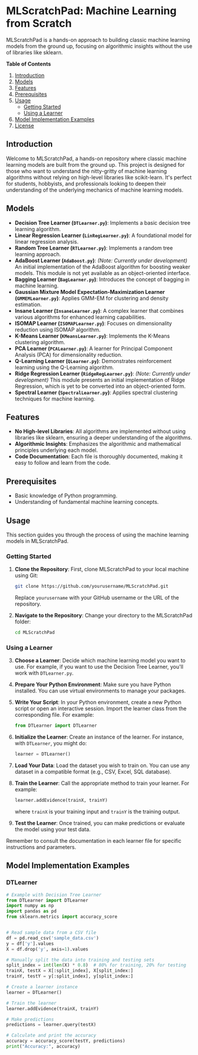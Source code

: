 # MLScratchPad: Machine Learning from Scratch
MLScratchPad is a hands-on approach to building classic machine learning models from the ground up, focusing on algorithmic insights without the use of libraries like sklearn.

**Table of Contents**
1. [Introduction](#introduction)
2. [Models](#models)
3. [Features](#features)
4. [Prerequisites](#prerequisites)
5. [Usage](#usage)
   - [Getting Started](#getting-started)
   - [Using a Learner](#using-a-learner)
6. [Model Implementation Examples](#model-implementation-examples)
7. [License](#license)

## Introduction
Welcome to MLScratchPad, a hands-on repository where classic machine learning models are built from the ground up. This project is designed for those who want to understand the nitty-gritty of machine learning algorithms without relying on high-level libraries like scikit-learn. It's perfect for students, hobbyists, and professionals looking to deepen their understanding of the underlying mechanics of machine learning models.

## Models
- **Decision Tree Learner (`DTLearner.py`)**: Implements a basic decision tree learning algorithm.
- **Linear Regression Learner (`LinRegLearner.py`)**: A foundational model for linear regression analysis.
- **Random Tree Learner (`RTLearner.py`)**: Implements a random tree learning approach.
- **AdaBoost Learner (`AdaBoost.py`)**: *(Note: Currently under development)* An initial implementation of the AdaBoost algorithm for boosting weaker models. This module is not yet available as an object-oriented interface.
- **Bagging Learner (`BagLearner.py`)**: Introduces the concept of bagging in machine learning.
- **Gaussian Mixture Model Expectation-Maximization Learner (`GMMEMLearner.py`)**: Applies GMM-EM for clustering and density estimation.
- **Insane Learner (`InsaneLearner.py`)**: A complex learner that combines various algorithms for enhanced learning capabilities.
- **ISOMAP Learner (`ISOMAPLearner.py`)**: Focuses on dimensionality reduction using ISOMAP algorithm.
- **K-Means Learner (`KMeansLearner.py`)**: Implements the K-Means clustering algorithm.
- **PCA Learner (`PCALearner.py`)**: A learner for Principal Component Analysis (PCA) for dimensionality reduction.
- **Q-Learning Learner (`QLearner.py`)**: Demonstrates reinforcement learning using the Q-Learning algorithm.
- **Ridge Regression Learner (`RidgeRegLearner.py`)**: *(Note: Currently under development)* This module presents an initial implementation of Ridge Regression, which is yet to be converted into an object-oriented form.
- **Spectral Learner (`SpectralLearner.py`)**: Applies spectral clustering techniques for machine learning.

## Features
- **No High-level Libraries**: All algorithms are implemented without using libraries like sklearn, ensuring a deeper understanding of the algorithms.
- **Algorithmic Insights**: Emphasizes the algorithmic and mathematical principles underlying each model.
- **Code Documentation**: Each file is thoroughly documented, making it easy to follow and learn from the code.

## Prerequisites
- Basic knowledge of Python programming.
- Understanding of fundamental machine learning concepts.

## Usage
This section guides you through the process of using the machine learning models in MLScratchPad. 

### Getting Started
1. **Clone the Repository**: First, clone MLScratchPad to your local machine using Git:
   ```bash
   git clone https://github.com/yourusername/MLScratchPad.git
   ```
   Replace `yourusername` with your GitHub username or the URL of the repository.

2. **Navigate to the Repository**: Change your directory to the MLScratchPad folder:
   ```bash
   cd MLScratchPad
   ```

### Using a Learner
3. **Choose a Learner**: Decide which machine learning model you want to use. For example, if you want to use the Decision Tree Learner, you'll work with `DTLearner.py`.

4. **Prepare Your Python Environment**: Make sure you have Python installed. You can use virtual environments to manage your packages.

5. **Write Your Script**: In your Python environment, create a new Python script or open an interactive session. Import the learner class from the corresponding file. For example:
   ```python
   from DTLearner import DTLearner
   ```

6. **Initialize the Learner**: Create an instance of the learner. For instance, with `DTLearner`, you might do:
   ```python
   learner = DTLearner()
   ```

7. **Load Your Data**: Load the dataset you wish to train on. You can use any dataset in a compatible format (e.g., CSV, Excel, SQL database).

8. **Train the Learner**: Call the appropriate method to train your learner. For example:
   ```python
   learner.addEvidence(trainX, trainY)
   ```
   where `trainX` is your training input and `trainY` is the training output.

9. **Test the Learner**: Once trained, you can make predictions or evaluate the model using your test data.

Remember to consult the documentation in each learner file for specific instructions and parameters.

## Model Implementation Examples

### DTLearner
```python
# Example with Decision Tree Learner
from DTLearner import DTLearner
import numpy as np
import pandas as pd
from sklearn.metrics import accuracy_score


# Read sample data from a CSV file
df = pd.read_csv('sample_data.csv')
y = df['y'].values
X = df.drop('y', axis=1).values

# Manually split the data into training and testing sets
split_index = int(len(X) * 0.8)  # 80% for training, 20% for testing
trainX, testX = X[:split_index], X[split_index:]
trainY, testY = y[:split_index], y[split_index:]

# Create a learner instance
learner = DTLearner()

# Train the learner
learner.addEvidence(trainX, trainY)

# Make predictions
predictions = learner.query(testX)

# Calculate and print the accuracy
accuracy = accuracy_score(testY, predictions)
print("Accuracy:", accuracy)
```


